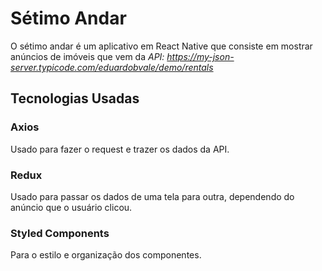 # Sétimo Andar
  O sétimo andar é um aplicativo em React Native que consiste em mostrar anúncios de imóveis
que vem da _API: https://my-json-server.typicode.com/eduardobvale/demo/rentals_

## Tecnologias Usadas
### Axios
  Usado para fazer o request e trazer os dados da API.
  
### Redux
  Usado para passar os dados de uma tela para outra, dependendo do anúncio que o usuário clicou.
  
### Styled Components
  Para o estilo e organização dos componentes.

